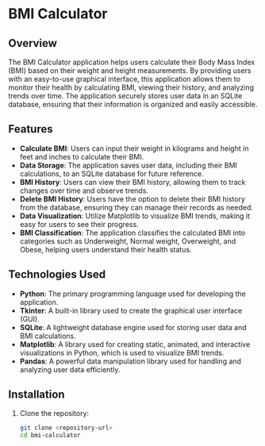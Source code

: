 # BMI Calculator

## Overview
The BMI Calculator application helps users calculate their Body Mass Index (BMI) based on their weight and height measurements. By providing users with an easy-to-use graphical interface, this application allows them to monitor their health by calculating BMI, viewing their history, and analyzing trends over time. The application securely stores user data in an SQLite database, ensuring that their information is organized and easily accessible.

## Features
- **Calculate BMI**: Users can input their weight in kilograms and height in feet and inches to calculate their BMI.
- **Data Storage**: The application saves user data, including their BMI calculations, to an SQLite database for future reference.
- **BMI History**: Users can view their BMI history, allowing them to track changes over time and observe trends.
- **Delete BMI History**: Users have the option to delete their BMI history from the database, ensuring they can manage their records as needed.
- **Data Visualization**: Utilize Matplotlib to visualize BMI trends, making it easy for users to see their progress.
- **BMI Classification**: The application classifies the calculated BMI into categories such as Underweight, Normal weight, Overweight, and Obese, helping users understand their health status.

## Technologies Used
- **Python**: The primary programming language used for developing the application.
- **Tkinter**: A built-in library used to create the graphical user interface (GUI).
- **SQLite**: A lightweight database engine used for storing user data and BMI calculations.
- **Matplotlib**: A library used for creating static, animated, and interactive visualizations in Python, which is used to visualize BMI trends.
- **Pandas**: A powerful data manipulation library used for handling and analyzing user data efficiently.

## Installation
1. Clone the repository:
   ```bash
   git clone <repository-url>
   cd bmi-calculator
